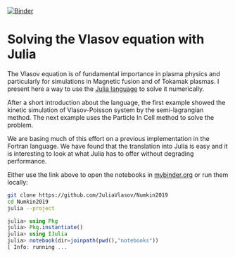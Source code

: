 [![Binder](https://mybinder.org/badge_logo.svg)](https://mybinder.org/v2/gh/juliavlasov/Numkin2019/master)

# Solving the Vlasov equation with Julia

The Vlasov equation is of fundamental importance in plasma physics and particularly for simulations in Magnetic fusion and of Tokamak plasmas. I present here a way to use the [Julia language](https://julialang.org) to solve it numerically.

After a short introduction about the language, the first example showed the kinetic simulation of 
Vlasov-Poisson system by the semi-lagrangian method. The next example uses the Particle In Cell method to solve the problem.

We are basing much of this effort on a previous implementation in the Fortran language. We have found that the translation into Julia is easy and it is interesting to look at what Julia has to offer without degrading performance.


Either use the link above to open the notebooks in
[mybinder.org](https://mybinder.org/v2/gh/juliavlasov/Numkin2019/master) or
run them locally:

```bash
git clone https://github.com/JuliaVlasov/Numkin2019
cd Numkin2019
julia --project
```

```julia
julia> using Pkg
julia> Pkg.instantiate()
julia> using IJulia
julia> notebook(dir=joinpath(pwd(),"notebooks"))
[ Info: running ...
```


